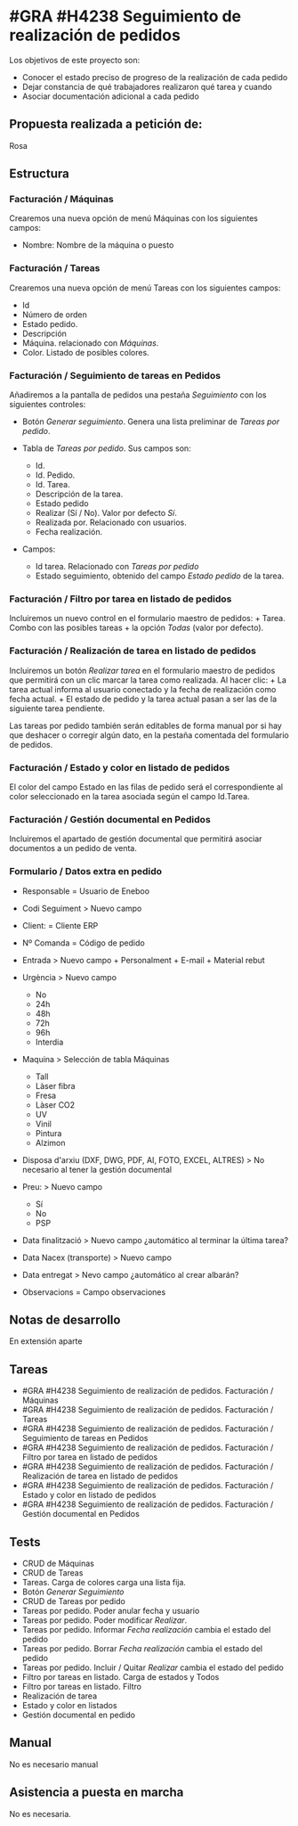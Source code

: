 # #GRA #H4238 Seguimiento de realización de pedidos

Los objetivos de este proyecto son:
+ Conocer el estado preciso de progreso de la realización de cada pedido
+ Dejar constancia de qué trabajadores realizaron qué tarea y cuando
+ Asociar documentación adicional a cada pedido

## Propuesta realizada a petición de:
Rosa

## Estructura

### Facturación / Máquinas
Crearemos una nueva opción de menú Máquinas con los siguientes campos:
+ Nombre: Nombre de la máquina o puesto

### Facturación / Tareas 
Crearemos una nueva opción de menú Tareas con los siguientes campos:
+ Id
+ Número de orden
+ Estado pedido.
+ Descripción
+ Máquina. relacionado con _Máquinas_.
+ Color. Listado de posibles colores.

### Facturación / Seguimiento de tareas en Pedidos
Añadiremos a la pantalla de pedidos una pestaña _Seguimiento_ con los siguientes controles:
+ Botón _Generar seguimiento_. Genera una lista preliminar de _Tareas por pedido_.

+ Tabla de _Tareas por pedido_. Sus campos son:
    + Id.
    + Id. Pedido.
    + Id. Tarea.
    + Descripción de la tarea.
    + Estado pedido
    + Realizar (Sí / No). Valor por defecto _Sí_.
    + Realizada por. Relacionado con usuarios.
    + Fecha realización.

+ Campos:
    + Id tarea. Relacionado con _Tareas por pedido_
    + Estado seguimiento, obtenido del campo _Estado pedido_ de la tarea.


### Facturación / Filtro por tarea en listado de pedidos
Incluiremos un nuevo control en el formulario maestro de pedidos:
    + Tarea. Combo con las posibles tareas + la opción _Todas_ (valor por defecto).

### Facturación / Realización de tarea en listado de pedidos
Incluiremos un botón _Realizar tarea_ en el formulario maestro de pedidos que permitirá con un clic marcar la tarea como realizada. Al hacer clic:
    + La tarea actual informa al usuario conectado y la fecha de realización como fecha actual.
    + El estado de pedido y la tarea actual pasan a ser las de la siguiente tarea pendiente.

Las tareas por pedido también serán editables de forma manual por si hay que deshacer o corregir algún dato, en la pestaña comentada del formulario de pedidos.

### Facturación / Estado y color en listado de pedidos
El color del campo Estado en las filas de pedido será el correspondiente al color seleccionado en la tarea asociada según el campo Id.Tarea.

### Facturación / Gestión documental en Pedidos
Incluiremos el apartado de gestión documental que permitirá asociar documentos a un pedido de venta.

### Formulario / Datos extra en pedido

+ Responsable = Usuario de Eneboo
+ Codi Seguiment > Nuevo campo
+ Client: = Cliente ERP
+ Nº Comanda = Código de pedido
+ Entrada > Nuevo campo
        + Personalment
        + E-mail
        + Material rebut

+ Urgència > Nuevo campo
    + No
    + 24h
    + 48h
    + 72h
    + 96h
    + Interdia

+ Maquina > Selección de tabla Máquinas
    + Tall
    + Làser fibra
    + Fresa
    + Làser CO2
    + UV
    + Vinil
    + Pintura
    + Alzimon

+ Disposa d'arxiu (DXF, DWG, PDF, AI, FOTO, EXCEL, ALTRES) > No necesario al tener la gestión documental

+ Preu: > Nuevo campo
    + Sí
    + No
    + PSP

+ Data finalització > Nuevo campo ¿automático al terminar la última tarea?
+ Data Nacex (transporte) > Nuevo campo
+ Data entregat > Nevo campo ¿automático al crear albarán?
+ Observacions = Campo observaciones

## Notas de desarrollo
En extensión aparte

## Tareas
* #GRA #H4238 Seguimiento de realización de pedidos. Facturación / Máquinas
* #GRA #H4238 Seguimiento de realización de pedidos. Facturación / Tareas 
* #GRA #H4238 Seguimiento de realización de pedidos. Facturación / Seguimiento de tareas en Pedidos
* #GRA #H4238 Seguimiento de realización de pedidos. Facturación / Filtro por tarea en listado de pedidos
* #GRA #H4238 Seguimiento de realización de pedidos. Facturación / Realización de tarea en listado de pedidos
* #GRA #H4238 Seguimiento de realización de pedidos. Facturación / Estado y color en listado de pedidos
* #GRA #H4238 Seguimiento de realización de pedidos. Facturación / Gestión documental en Pedidos

## Tests
+ CRUD de Máquinas
+ CRUD de Tareas
+ Tareas. Carga de colores carga una lista fija.
+ Botón _Generar Seguimiento_
+ CRUD de Tareas por pedido
+ Tareas por pedido. Poder anular fecha y usuario
+ Tareas por pedido. Poder modificar _Realizar_.
+ Tareas por pedido. Informar _Fecha realización_ cambia el estado del pedido
+ Tareas por pedido. Borrar _Fecha realización_ cambia el estado del pedido
+ Tareas por pedido. Incluir / Quitar _Realizar_ cambia el estado del pedido
+ Filtro por tareas en listado. Carga de estados y Todos
+ Filtro por tareas en listado. Filtro
+ Realización de tarea
+ Estado y color en listados
+ Gestión documental en pedido

## Manual
No es necesario manual

## Asistencia a puesta en marcha
No es necesaria.